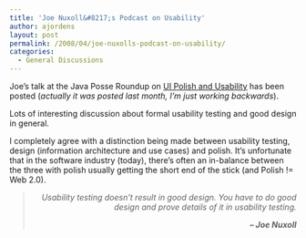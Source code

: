 ```yaml
---
title: 'Joe Nuxoll&#8217;s Podcast on Usability'
author: ajordens
layout: post
permalink: /2008/04/joe-nuxolls-podcast-on-usability/
categories:
  - General Discussions
---
```

Joe&#8217;s talk at the Java Posse Roundup on <span style="text-decoration: underline;"><a href="http://javaposse.com/index.php?post_id=317307">UI Polish and Usability</a></span> has been posted (<span style="font-style: italic;">actually it was posted last month, I&#8217;m just working backwards</span>).

Lots of interesting discussion about formal usability testing and good design in general.

I completely agree with a distinction being made between usability testing, design (information architecture and use cases) and polish. It&#8217;s unfortunate that in the software industry (today), there&#8217;s often an in-balance between the three with polish usually getting the short end of the stick (and Polish != Web 2.0).

> <p style="text-align: right;">
>   <span style="font-style: italic;">Usability testing doesn&#8217;t result in good design. You have to do good design and prove details of it in usability testing.</span>
> </p>
> 
> <p style="text-align: right;">
>   <span style="font-style: italic;"><strong>&#8211; Joe Nuxoll</strong></span>
> </p>